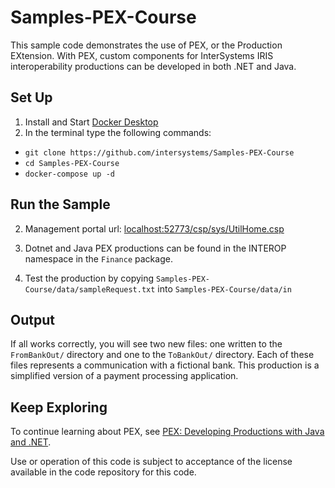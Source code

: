 # Samples-PEX-Course
This sample code demonstrates the use of PEX, or the Production EXtension. With PEX, custom components for InterSystems IRIS interoperability productions can be developed in both .NET and Java. 

## Set Up
1. Install and Start [Docker Desktop](https://www.docker.com/products/docker-desktop)
2. In the terminal type the following commands: 
  * `git clone https://github.com/intersystems/Samples-PEX-Course`
  * `cd Samples-PEX-Course`
  * `docker-compose up -d`
 
## Run the Sample
2. Management portal url: [localhost:52773/csp/sys/UtilHome.csp](localhost:52773/csp/sys/UtilHome.csp)

3. Dotnet and Java PEX productions can be found in the INTEROP namespace in the `Finance` package.

4. Test the production by copying `Samples-PEX-Course/data/sampleRequest.txt` into `Samples-PEX-Course/data/in`

## Output
If all works correctly, you will see two new files: one written to the `FromBankOut/` directory and one to the `ToBankOut/` directory. Each of these files represents a communication with a fictional bank. This production is a simplified version of a payment processing application.


## Keep Exploring
To continue learning about PEX, see [PEX: Developing Productions with Java and .NET](https://docs.intersystems.com/irislatest/csp/docbook/DocBook.UI.Page.cls?KEY=EPEX).





Use or operation of this code is subject to acceptance of the license available in the code repository for this code.


